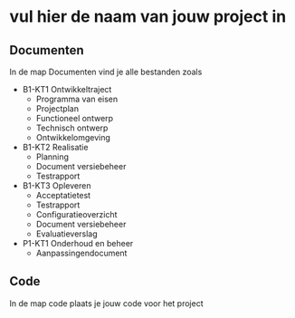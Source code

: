 # vul hier de naam van jouw project in
## Documenten
In de map Documenten vind je alle bestanden zoals
- B1-KT1 Ontwikkeltraject
  - Programma van eisen
  - Projectplan
  - Functioneel ontwerp
  - Technisch ontwerp
  - Ontwikkelomgeving
- B1-KT2 Realisatie
  - Planning
  - Document versiebeheer
  - Testrapport
- B1-KT3 Opleveren
  - Acceptatietest
  - Testrapport
  - Configuratieoverzicht
  - Document versiebeheer
  - Evaluatieverslag
- P1-KT1 Onderhoud en beheer  
  - Aanpassingendocument

## Code
In de map code plaats je jouw code voor het project
